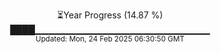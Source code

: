 <p align="center">
⏳Year Progress (14.87 %) <br>
████▁▁▁▁▁▁▁▁▁▁▁▁▁▁▁▁▁▁▁▁▁▁▁▁▁▁ <br>
<sub>Updated: Mon, 24 Feb 2025 06:30:50 GMT</sub>
</p>

